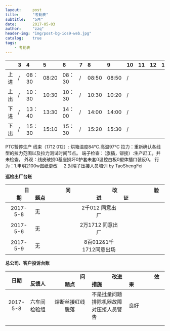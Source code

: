 ```yaml
---
layout:     post
title:      "考勤表"
subtitle:   "5月"
date:       2017-05-03
author:     "zzq"
header-img: "img/post-bg-ios9-web.jpg"
catalog:    true
tags:
    - 考勤表
---
```


|  |  3  |  4  |  5  | 6 | 7| 8 | 9 | 10 | 11 |12  |13  |14  | 15 | 16 | 17 | 18 | 19 | 20 | 21 | 22 |23  | 24 |25  | 26 | 27 |28  |29  |30  |31  |
|:---:| :-- | :-- | :--|:--|:--|:--|:--|:--|:--|:--|:--|:--|:--|:--|:--|:--|:--|:--|:--|:--|:--|:--|:--|:--|:--|:--|:--|:--|:--|
| 上进 |/|08：30|08:20|08：30|/|08:50|08:50|/| | | | | | | | | | | | | | | | | | | | | |
| 上出 |/|10：30|10:30|10：30|/|10:30|10:20|/| | | | | | | | | | | | | | | | | | | | | |
| 下进 |/|13：40|13:30|14：00|/|14:00|14:00|/| | | | | | | | | | | | | | | | | | | | | |
| 下出 |/|15：30|15:10|15：30|/|15:20|15:30|/| | | | | | | | | | | | | | | | | | | | | |

PTC暂停生产
线束（1712 012）:
烘箱温度84℃.高温97℃
拉力：重新确认各线型的拉力范围以及拉力测试时间节点。
端子检查：（旗插，铆接）:生产赶工，并未检查。
外观：线皮破损0基座损坏0护套未套0温控白板0塑体插口装反0。
行为：1.申明2100w图纸更改
     2.对端子压接人员培训 by TaoShengFei

**巡检出厂台账**

| 　　　日期　　　 | 　　　　　　问题点　　　　　　 |　　　　　　 改进　　　　　　 | 　　　　　　验证　　　　　　 |
| :--: | :--- | :---: | :--- |
| 2017-5-8 | 无 | 2千012 同意出厂 |  |
|  2017-5-6|  无| 2万1712 同意出厂 |  |
| 2017-5-9 |无  |8百012&1千1712同意出场 |  |

**总公司、客户投诉台账**

| 日期 | 　　　反馈人　　 | 　　　　　问题点　　　　　 |　　　　改进措施　　　　 | 　　　　　效果　　　　　 |
| :--: | :--- | :---: | :--- | :--- |
|2017-5-8 |六车间检验组  | 熔断丝接红线脱落 | 不是批量问题排除机器故障对压接人员警告 |良好|
|  |  |  |  ||
|  |  |  |  ||
